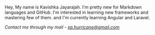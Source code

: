 Hey, My name is Kavishka Jayarajah. I'm pretty new for Markdown languages and GitHub. 
I'm interested in learning new frameworks and mastering few of them.
and I'm currently learning Angular and Laravel.

*Contact me through my mail - xa.hurricane@gmail.com*

<!---
HurricaneA/HurricaneA is a ✨ special ✨ repository because its `README.md` (this file) appears on your GitHub profile.
You can click the Preview link to take a look at your changes.
--->
